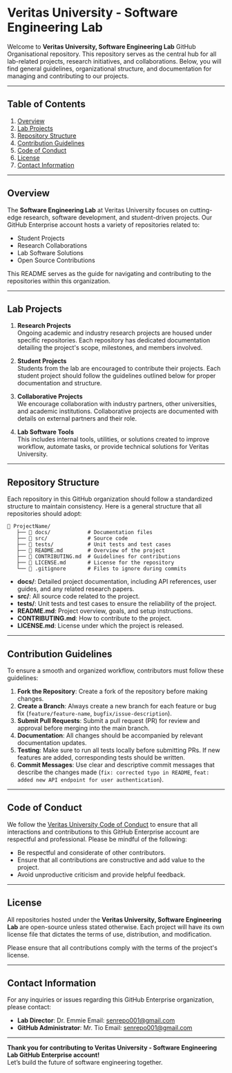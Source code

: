 # Veritas University - Software Engineering Lab

Welcome to **Veritas University, Software Engineering Lab** GitHub Organisational repository. This repository serves as the central hub for all lab-related projects, research initiatives, and collaborations. Below, you will find general guidelines, organizational structure, and documentation for managing and contributing to our projects.

---

## Table of Contents

1. [Overview](#overview)
2. [Lab Projects](#lab-projects)
3. [Repository Structure](#repository-structure)
4. [Contribution Guidelines](#contribution-guidelines)
5. [Code of Conduct](#code-of-conduct)
6. [License](#license)
7. [Contact Information](#contact-information)

---

## Overview

The **Software Engineering Lab** at Veritas University focuses on cutting-edge research, software development, and student-driven projects. Our GitHub Enterprise account hosts a variety of repositories related to:

- Student Projects
- Research Collaborations
- Lab Software Solutions
- Open Source Contributions

This README serves as the guide for navigating and contributing to the repositories within this organization.

---

## Lab Projects

1. **Research Projects**  
   Ongoing academic and industry research projects are housed under specific repositories. Each repository has dedicated documentation detailing the project's scope, milestones, and members involved.
   
2. **Student Projects**  
   Students from the lab are encouraged to contribute their projects. Each student project should follow the guidelines outlined below for proper documentation and structure.

3. **Collaborative Projects**  
   We encourage collaboration with industry partners, other universities, and academic institutions. Collaborative projects are documented with details on external partners and their role.

4. **Lab Software Tools**  
   This includes internal tools, utilities, or solutions created to improve workflow, automate tasks, or provide technical solutions for Veritas University.

---

## Repository Structure

Each repository in this GitHub organization should follow a standardized structure to maintain consistency. Here is a general structure that all repositories should adopt:

```
📁 ProjectName/
   ├── 📁 docs/            # Documentation files
   ├── 📁 src/             # Source code
   ├── 📁 tests/           # Unit tests and test cases
   ├── 📄 README.md        # Overview of the project
   ├── 📄 CONTRIBUTING.md  # Guidelines for contributions
   ├── 📄 LICENSE.md       # License for the repository
   └── 📄 .gitignore       # Files to ignore during commits
```

- **docs/**: Detailed project documentation, including API references, user guides, and any related research papers.
- **src/**: All source code related to the project.
- **tests/**: Unit tests and test cases to ensure the reliability of the project.
- **README.md**: Project overview, goals, and setup instructions.
- **CONTRIBUTING.md**: How to contribute to the project.
- **LICENSE.md**: License under which the project is released.

---

## Contribution Guidelines

To ensure a smooth and organized workflow, contributors must follow these guidelines:

1. **Fork the Repository**: Create a fork of the repository before making changes.
2. **Create a Branch**: Always create a new branch for each feature or bug fix (`feature/feature-name`, `bugfix/issue-description`).
3. **Submit Pull Requests**: Submit a pull request (PR) for review and approval before merging into the main branch.
4. **Documentation**: All changes should be accompanied by relevant documentation updates.
5. **Testing**: Make sure to run all tests locally before submitting PRs. If new features are added, corresponding tests should be written.
6. **Commit Messages**: Use clear and descriptive commit messages that describe the changes made (`fix: corrected typo in README`, `feat: added new API endpoint for user authentication`).

---

## Code of Conduct

We follow the [Veritas University Code of Conduct](https://veritas.edu/codeofconduct) to ensure that all interactions and contributions to this GitHub Enterprise account are respectful and professional. Please be mindful of the following:

- Be respectful and considerate of other contributors.
- Ensure that all contributions are constructive and add value to the project.
- Avoid unproductive criticism and provide helpful feedback.

---

## License

All repositories hosted under the **Veritas University, Software Engineering Lab** are open-source unless stated otherwise. Each project will have its own license file that dictates the terms of use, distribution, and modification.

Please ensure that all contributions comply with the terms of the project's license.

---

## Contact Information

For any inquiries or issues regarding this GitHub Enterprise organization, please contact:

- **Lab Director**: Dr. Emmie 
  Email: senrepo001@gmail.com
- **GitHub Administrator**: Mr. Tio 
  Email: senrepo001@gmail.com

---

**Thank you for contributing to Veritas University - Software Engineering Lab GitHub Enterprise account!**  
Let’s build the future of software engineering together.
